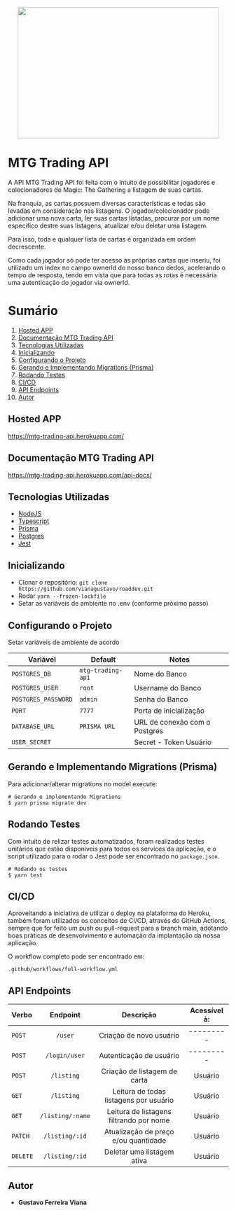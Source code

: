 <p align="center">
  <img width="460" height="300" src="https://1000logos.net/wp-content/uploads/2020/11/Magic-The-Gathering-Logo-500x313.png">
</p>


# MTG Trading API

A API MTG Trading API foi feita com o intuito de possibilitar jogadores e colecionadores de Magic: The Gathering a listagem de suas cartas.

Na franquia, as cartas possuem diversas características e todas são levadas em consideração nas listagens. O jogador/colecionador pode adicionar uma nova carta, ler suas cartas listadas, procurar por um nome específico destre suas listagens, atualizar e/ou deletar uma listagem.

Para isso, toda e qualquer lista de cartas é organizada em ordem decrescente. 

Como cada jogador só pode ter acesso às próprias cartas que inseriu, foi utilizado um index no campo ownerId do nosso banco dedos, acelerando o tempo de resposta, tendo em vista que para todas as rotas é necessária uma autenticação do jogador via ownerId.


# Sumário
1. <a href="#Hosted-APP">Hosted APP</a>
2. <a href="#Documentação-MTG-Trading-API">Documentação MTG Trading API</a>
3. <a href="#Tecnologias-Utilizadas">Tecnologias Utilizadas</a>
4. <a href="#Inicializando">Inicializando</a>
5. <a href="#Configurando-o-Projeto">Configurando o Projeto</a>
6. <a href="#Gerando-e-Implementando-Migrations-(Prisma)">Gerando e Implementando Migrations (Prisma)</a>
7. <a href="#Rodando-Testes">Rodando Testes</a>
8. <a href="#CI/CD">CI/CD</a>
9. <a href="#API-Endpoints">API Endpoints</a>
10. <a href="#Autor">Autor</a>

## Hosted APP

https://mtg-trading-api.herokuapp.com/

## Documentação MTG Trading API

https://mtg-trading-api.herokuapp.com/api-docs/

## Tecnologias Utilizadas

- [NodeJS](https://nodejs.org/)
- [Typescript](https://www.typescriptlang.org/)
- [Prisma](https://typeorm.io/)
- [Postgres](https://www.prisma.io/)
- [Jest](https://jestjs.io/)


## Inicializando

- Clonar o repositório: `git clone https://github.com/vianagustavo/roaddev.git`
- Rodar `yarn --frozen-lockfile`
- Setar as variáveis de ambiente no .env (conforme próximo passo)

## Configurando o Projeto

Setar variáveis de ambiente de acordo

|        Variável      |      Default     |              Notes             |
| -------------------- | ---------------- | ------------------------------ |
|     `POSTGRES_DB`    |`mtg-trading-api` |          Nome do Banco         |
|    `POSTGRES_USER`   |      `root`      |        Username do Banco       |
|  `POSTGRES_PASSWORD` |      `admin`     |          Senha do Banco        |
|        `PORT`        |      `7777`      |     Porta de inicialização     |
|     `DATABASE_URL`   |   `PRISMA URL`   |  URL de conexão com o Postgres |
|     `USER_SECRET`    |                  |      Secret - Token Usuário    |


## Gerando e Implementando Migrations (Prisma)

Para adicionar/alterar migrations no model execute:

```
# Gerando e implementando Migrations
$ yarn prisma migrate dev

```

## Rodando Testes

Com intuito de relizar testes automatizados, foram realizados testes unitários que estão disponíveis para todos os services da aplicação, e o script utilizado para o rodar o Jest pode ser encontrado no `package.json`.


```
# Rodando os testes
$ yarn test

```


## CI/CD

Aproveitando a iniciativa de utilizar o deploy na plataforma do Heroku, também foram utilizados os conceitos de CI/CD, através do GitHub Actions, sempre que for feito um push ou pull-request para a branch main, adotando boas práticas de desenvolvimento e automação da implantação da nossa aplicação.

O workflow completo pode ser encontrado em: 

``` .github/workflows/full-workflow.yml ```

## API Endpoints

|  Verbo   |                    Endpoint                     |                 Descrição                  |     Acessível à:      |
| :------- | :---------------------------------------------: | :----------------------------------------: | :-------------------: |
| `POST`   |                     `/user`                     |         Criação de novo usuário            |       ---------       |
| `POST`   |                    `/login/user`                |         Autenticação de usuário            |       ---------       |
| `POST`   |                    `/listing`                   |       Criação de listagem de carta         |        Usuário        |
| `GET`    |                    `/listing`                   |   Leitura de todas listagens por usuário   |        Usuário        |
| `GET`    |                   `/listing/:name`              | Leitura de listagens filtrando por nome    |        Usuário        |
| `PATCH`  |                   `/listing/:id`                |   Atualização de preço e/ou quantidade     |        Usuário        |
| `DELETE` |                   `/listing/:id`                |           Deletar uma listagem ativa       |        Usuário        |


## Autor

- **Gustavo Ferreira Viana**